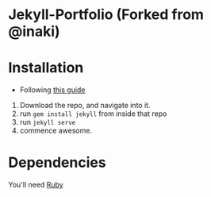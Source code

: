 # Jekyll-Portfolio (Forked from @inaki)

# Installation

* Following [this guide](https://jekyllrb.com/docs/quickstart/)

1. Download the repo, and navigate into it.
2. run `gem install jekyll` from inside that repo
3. run `jekyll serve` 
4. commence awesome.

# Dependencies

You'll need [Ruby](https://www.ruby-lang.org/en/documentation/installation/)